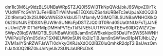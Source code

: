 dm1lc3M6Ly9ldzBLSUNBaWRpSTZJQ0l5SWl3TkNpQWdJbkJ6SWpvZ0lrTkVUdWFYcGVhY3JFeHBibTlrWlMweE1EQXdUZSs4aURBeTc3eUpJaXdOQ2lBZ0ltRmtaQ0k2SUNKcWNESXVkblJ5TlM1amIyMGlMQTBLSUNBaWNHOXlkQ0k2SUNJNE1DSXNEUW9nSUNKcFpDSTZJQ0l3T0Rnd05UaGtNUzFsTjJJNExUUmlZVFl0T1dFMlpDMHhPV1ExTkRJNE5UUTFNV0lpTEEwS0lDQWlZV2xrSWpvZ0lqSWlMQTBLSUNBaWJtVjBJam9nSW5keklpd05DaUFnSW5SNWNHVWlPaUFpYm05dVpTSXNEUW9nSUNKb2IzTjBJam9nSW1wd01pNTJNbUZyZVM1allYSnRZWFJsWTI0dVkyOXRJaXdOQ2lBZ0luQmhkR2dpT2lBaUwzQmhJaXdOQ2lBZ0luUnNjeUk2SUNJaURRcDkK
